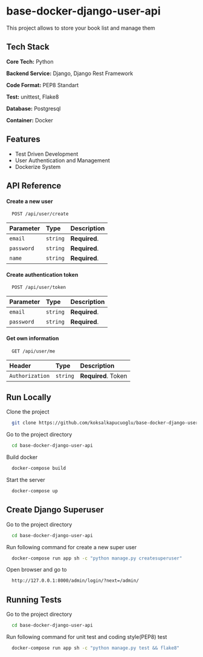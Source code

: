 # base-docker-django-user-api
This project allows to store your book list and manage them
## Tech Stack

**Core Tech:** Python

**Backend Service:** Django, Django Rest Framework

**Code Format:** PEP8 Standart

**Test:** unittest, Flake8

**Database:** Postgresql

**Container:** Docker

## Features

- Test Driven Development
- User Authentication and Management
- Dockerize System

## API Reference

#### Create a new user

```
  POST /api/user/create
```

| Parameter | Type     | Description                |
| :-------- | :------- | :------------------------- |
| `email` | `string` | **Required**.  |
| `password` | `string` | **Required**.|
| `name` | `string` | **Required**.|

#### Create authentication token

```
  POST /api/user/token
```

| Parameter | Type     | Description                |
| :-------- | :------- | :------------------------- |
| `email` | `string` | **Required**.  |
| `password` | `string` | **Required**.|

#### Get own information

```
  GET /api/user/me
```

| Header | Type     | Description                |
| :-------- | :------- | :------------------------- |
| `Authorization` | `string` | **Required**. Token <token>|

## Run Locally

Clone the project

```bash
  git clone https://github.com/koksalkapucuoglu/base-docker-django-user-api.git
```

Go to the project directory

```bash
  cd base-docker-django-user-api
```

Build docker

```bash
  docker-compose build
```

Start the server

```bash
  docker-compose up
```

## Create Django Superuser 

Go to the project directory

```bash
  cd base-docker-django-user-api
```

Run following command for create a new super user
```bash
  docker-compose run app sh -c "python manage.py createsuperuser"
```
Open browser and go to

```bash
  http://127.0.0.1:8000/admin/login/?next=/admin/
```

## Running Tests

Go to the project directory

```bash
  cd base-docker-django-user-api
```

Run following command for unit test and coding style(PEP8) test

```bash
  docker-compose run app sh -c "python manage.py test && flake8"
```


